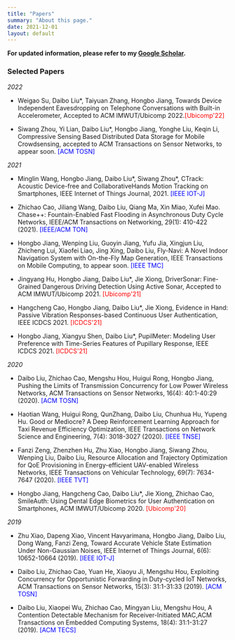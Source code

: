 ```yaml
---
title: "Papers"
summary: "About this page."
date: 2021-12-01
layout: default
---
```


**For updated information, please refer to my [Google Scholar](https://scholar.google.com/citations?hl=en&user=TjnhzgQAAAAJ).**

### Selected Papers
*2022*  
- Weigao Su, Daibo Liu*, Taiyuan Zhang, Hongbo Jiang, Towards Device Independent Eavesdropping on Telephone Conversations with Built-in Accelerometer, Accepted to ACM IMWUT/Ubicomp 2022.<font color="#FF0000">[Ubicomp'22]</font>

- Siwang Zhou, Yi Lian, Daibo Liu*, Hongbo Jiang, Yonghe Liu, Keqin Li, Compressive Sensing Based Distributed Data Storage for Mobile Crowdsensing, accepted to ACM Transactions on Sensor Networks, to appear soon. <font color="#0000FF">[ACM TOSN]</font>

*2021*
- Minglin Wang, Hongbo Jiang, Daibo Liu*, Siwang Zhou*, CTrack: Acoustic Device-free and CollaborativeHands Motion Tracking on Smartphones, IEEE Internet of Things Journal, 2021. <font color="#0000FF">[IEEE IOT-J]</font> 

- Zhichao Cao, Jiliang Wang, Daibo Liu, Qiang Ma, Xin Miao, Xufei Mao. Chase++: Fountain-Enabled Fast Flooding in Asynchronous Duty Cycle Networks, IEEE/ACM Transactions on Networking, 29(1): 410-422 (2021). <font color="#0000FF">[IEEE/ACM TON]</font> 

- Hongbo Jiang, Wenping Liu, Guoyin Jiang, Yufu Jia, Xingjun Liu, Zhicheng Lui, Xiaofei Liao, Jing Xing, Daibo Liu, Fly-Navi: A Novel Indoor Navigation System with On-the-Fly Map Generation, IEEE Transactions on Mobile Computing, to appear soon. <font color="#0000FF">[IEEE TMC]</font> 

- Jingyang Hu, Hongbo Jiang, Daibo Liu*, Jie Xiong, DriverSonar: Fine-Grained Dangerous Driving Detection Using Active Sonar, Accepted to ACM IMWUT/Ubicomp 2021. <font color="#FF0000">[Ubicomp'21]</font> 

- Hangcheng Cao, Hongbo Jiang, Daibo Liu*, Jie Xiong, Evidence in Hand: Passive Vibration Responses-based Continuous User Authentication, IEEE ICDCS 2021. <font color="#FF0000">[ICDCS'21]</font> 

- Hongbo Jiang, Xiangyu Shen, Daibo Liu*, PupilMeter: Modeling User Preference with Time-Series Features of Pupillary Response, IEEE ICDCS 2021. <font color="#FF0000">[ICDCS'21]</font> 

*2020*  
- Daibo Liu, Zhichao Cao, Mengshu Hou, Huigui Rong, Hongbo Jiang, Pushing the Limits of Transmission Concurrency for Low Power Wireless Networks, ACM Transactions on Sensor Networks, 16(4): 40:1-40:29 (2020). <font color="#0000FF">[ACM TOSN]</font> 

- Haotian Wang, Huigui Rong, QunZhang, Daibo Liu, Chunhua Hu, Yupeng Hu. Good or Mediocre? A Deep Reinforcement Learning Approach for Taxi Revenue Efficiency Optimization, IEEE Transactions on Network Science and Engineering, 7(4): 3018-3027 (2020). <font color="#0000FF">[IEEE TNSE]</font> 

- Fanzi Zeng, Zhenzhen Hu, Zhu Xiao, Hongbo Jiang, Siwang Zhou, Wenping Liu, Daibo Liu, Resource Allocation and Trajectory Optimization for QoE Provisioning in Energy-efficient UAV-enabled Wireless Networks, IEEE Transactions on Vehicular Technology, 69(7): 7634-7647 (2020). <font color="#0000FF">[IEEE TVT]</font> 

- Hongbo Jiang, Hangcheng Cao, Daibo Liu*, Jie Xiong, Zhichao Cao, SmileAuth: Using Dental Edge Biometrics for User Authentication on Smartphones, ACM IMWUT/Ubicomp 2020. <font color="#FF0000">[Ubicomp'20]</font> 

*2019*  
- Zhu Xiao, Dapeng Xiao, Vincent Havyarimana, Hongbo Jiang, Daibo Liu, Dong Wang, Fanzi Zeng, Toward Accurate Vehicle State Estimation Under Non-Gaussian Noises, IEEE Internet of Things Journal, 6(6): 10652-10664 (2019). <font color="#0000FF">[IEEE IOT-J]</font> 

- Daibo Liu, Zhichao Cao, Yuan He, Xiaoyu Ji, Mengshu Hou, Exploiting Concurrency for Opportunistic Forwarding in Duty-cycled IoT Networks, ACM Transactions on Sensor Networks, 15(3): 31:1-31:33 (2019). <font color="#0000FF">[ACM TOSN]</font> 

- Daibo Liu, Xiaopei Wu, Zhichao Cao, Mingyan Liu, Mengshu Hou, A Contention Detectable Mechanism for Receiver-Initiated MAC,ACM Transactions on Embedded Computing Systems, 18(4): 31:1-31:27 (2019). <font color="#0000FF">[ACM TECS]</font> 

